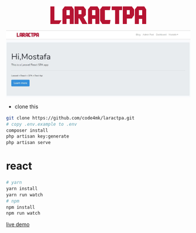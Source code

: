 <p align="center" ><img src="https://raw.githubusercontent.com/code4mk/laractpa/master/public/images/laractpa.png"></p>

<p align="center" ><img src="https://raw.githubusercontent.com/code4mk/laractpa/master/public/images/laractpa_demo.JPG"></p>


* clone this

```bash
git clone https://github.com/code4mk/laractpa.git
# copy .env.example to .env
composer install
php artisan key:generate
php artisan serve
```

# react

```bash
# yarn
yarn install
yarn run watch
# npm
npm install
npm run watch
```

[live demo](http://laractpa.herokuapp.com/react/home)
